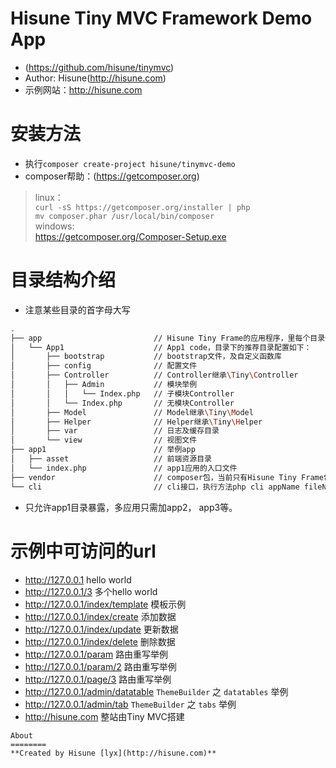 Hisune Tiny MVC Framework Demo App
=========
* (https://github.com/hisune/tinymvc)
* Author: Hisune(http://hisune.com)
* 示例网站：http://hisune.com

安装方法
=========
* 执行`composer create-project hisune/tinymvc-demo`
* composer帮助：(https://getcomposer.org)  
> linux：  
> `curl -sS https://getcomposer.org/installer | php`  
> `mv composer.phar /usr/local/bin/composer`  
> windows:  
> https://getcomposer.org/Composer-Setup.exe

目录结构介绍
========
* 注意某些目录的首字母大写
```sh
.
├── app                         // Hisune Tiny Frame的应用程序，里每个目录代表一个应用程序
│   └── App1                    // App1 code，目录下的推荐目录配置如下：
│       ├── bootstrap           // bootstrap文件，及自定义函数库
│       ├── config              // 配置文件
│       ├── Controller          // Controller继承\Tiny\Controller
│       │   ├── Admin           // 模块举例
│       │   │   └── Index.php   // 子模块Controller
│       │   └── Index.php       // 无模块Controller
│       ├── Model               // Model继承\Tiny\Model
│       ├── Helper              // Helper继承\Tiny\Helper
│       ├── var                 // 日志及缓存目录
│       └── view                // 视图文件
├── app1                        // 举例app
│   ├── asset                   // 前端资源目录
│   └── index.php               // app1应用的入口文件
├── vendor                      // composer包，当前只有Hisune Tiny Frame包
└── cli                         // cli接口，执行方法php cli appName fileName
```
* 只允许app1目录暴露，多应用只需加app2， app3等。

示例中可访问的url
========
* http://127.0.0.1  hello world
* http://127.0.0.1/3  多个hello world
* http://127.0.0.1/index/template  模板示例
* http://127.0.0.1/index/create  添加数据
* http://127.0.0.1/index/update  更新数据
* http://127.0.0.1/index/delete  删除数据
* http://127.0.0.1/param  路由重写举例
* http://127.0.0.1/param/2  路由重写举例
* http://127.0.0.1/page/3  路由重写举例
* http://127.0.0.1/admin/datatable  `ThemeBuilder` 之 `datatables` 举例
* http://127.0.0.1/admin/tab  `ThemeBuilder` 之 `tabs` 举例
* http://hisune.com 整站由Tiny MVC搭建
```
About
========
**Created by Hisune [lyx](http://hisune.com)**